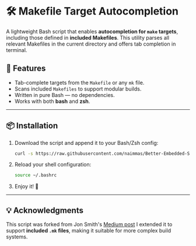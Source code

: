 # 🛠️ Makefile Target Autocompletion

A lightweight Bash script that enables **autocompletion for `make` targets**, including those defined in **included Makefiles**. This utility parses all relevant Makefiles in the current directory and offers tab completion in terminal.

## 🚀 Features

- Tab-complete targets from the `Makefile` or any `mk` file.
- Scans included `Makefiles` to support modular builds.
- Written in pure Bash — no dependencies.
- Works with both **bash** and **zsh**.

---

## 📦 Installation

1. Download the script and append it to your Bash/Zsh config:
    ```bash
    curl -s https://raw.githubusercontent.com/naimmas/Better-Embedded-Software/refs/heads/main/tools/makefile-autocomplete/makefile_autocompleter.sh | tee -a ~/.bashrc
    ```
2. Reload your shell configuration:
    ```bash
    source ~/.bashrc
    ```
3. Enjoy it! 🎉

---

## 💡 Acknowledgments

This script was forked from Jon Smith's [Medium post](https://medium.com/@lavieenroux20/how-to-win-friends-influence-people-and-autocomplete-makefile-targets-e6cd228d856d)
I extended it to support **included `.mk` files**, making it suitable for more complex build systems.